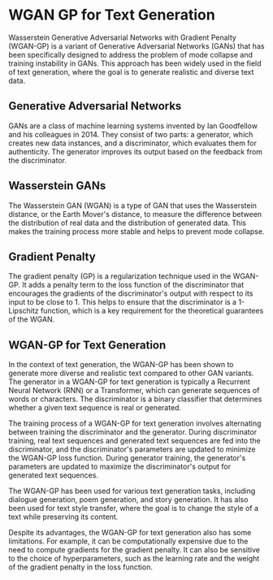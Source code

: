 # WGAN GP for Text Generation

Wasserstein Generative Adversarial Networks with Gradient Penalty (WGAN-GP) is a variant of Generative Adversarial Networks (GANs) that has been specifically designed to address the problem of mode collapse and training instability in GANs. This approach has been widely used in the field of text generation, where the goal is to generate realistic and diverse text data.

## Generative Adversarial Networks

GANs are a class of machine learning systems invented by Ian Goodfellow and his colleagues in 2014. They consist of two parts: a generator, which creates new data instances, and a discriminator, which evaluates them for authenticity. The generator improves its output based on the feedback from the discriminator.

## Wasserstein GANs

The Wasserstein GAN (WGAN) is a type of GAN that uses the Wasserstein distance, or the Earth Mover's distance, to measure the difference between the distribution of real data and the distribution of generated data. This makes the training process more stable and helps to prevent mode collapse.

## Gradient Penalty

The gradient penalty (GP) is a regularization technique used in the WGAN-GP. It adds a penalty term to the loss function of the discriminator that encourages the gradients of the discriminator's output with respect to its input to be close to 1. This helps to ensure that the discriminator is a 1-Lipschitz function, which is a key requirement for the theoretical guarantees of the WGAN.

## WGAN-GP for Text Generation

In the context of text generation, the WGAN-GP has been shown to generate more diverse and realistic text compared to other GAN variants. The generator in a WGAN-GP for text generation is typically a Recurrent Neural Network (RNN) or a Transformer, which can generate sequences of words or characters. The discriminator is a binary classifier that determines whether a given text sequence is real or generated.

The training process of a WGAN-GP for text generation involves alternating between training the discriminator and the generator. During discriminator training, real text sequences and generated text sequences are fed into the discriminator, and the discriminator's parameters are updated to minimize the WGAN-GP loss function. During generator training, the generator's parameters are updated to maximize the discriminator's output for generated text sequences.

The WGAN-GP has been used for various text generation tasks, including dialogue generation, poem generation, and story generation. It has also been used for text style transfer, where the goal is to change the style of a text while preserving its content.

Despite its advantages, the WGAN-GP for text generation also has some limitations. For example, it can be computationally expensive due to the need to compute gradients for the gradient penalty. It can also be sensitive to the choice of hyperparameters, such as the learning rate and the weight of the gradient penalty in the loss function.
